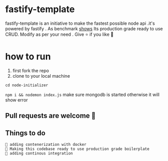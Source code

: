 # fastify-template
fastify-template is an initiative to make the fastest possible node api .it's powered by fastify . As benchmark [shows](https://www.fastify.io/benchmarks/)  Its production grade ready to use CRUD. Modify as per your need . Give ⭐  if you like  🙂
# how to run
 1. first fork the repo<br>
 2. clone to your local machine <br>
 
 `cd node-initializer` <br>
 
 `npm i && nodemon index.js`
  make sure mongodb is started otherwise it will show error
  
  ## Pull requests are welcome    :tada:<br>
  ## Things to do
    🔲 adding contenerization with docker
    🔲 Making this codebase ready to use production grade boilerplate
    🔲 adding continous integration
